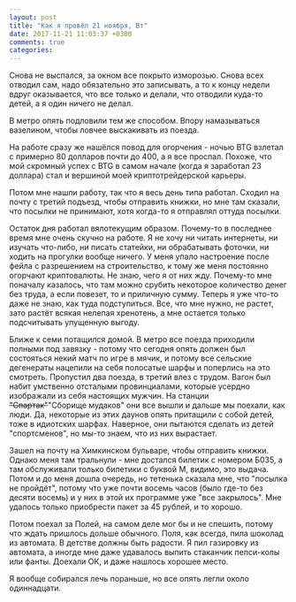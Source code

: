 ```yaml
---
layout: post
title: "Как я провёл 21 ноября, Вт"
date: 2017-11-21 11:03:37 +0300
comments: true
categories: 
---
```

Снова не выспался, за окном все покрыто изморозью. Снова всех отводил сам, надо обязательно это записывать, а то к концу недели вдруг оказывается, что все только и делали, что отводили куда-то детей, а я один ничего не делал.

В метро опять подловили тем же способом. Впору намазываться вазелином, чтобы ловчее выскакивать из поезда.

На работе сразу же нашёлся повод для огорчения - ночью BTG взлетал с примерно 80 долларов почти до 400, а я все проспал. Похоже, что мой скромный успех c BTG в самом начале (когда я заработал 23 доллара) стал и вершиной моей криптотрейдерской карьеры.

Потом мне нашли работу, так что я весь день типа работал. Сходил на почту с третий подъезд, чтобы отправить книжки, но мне там сказали, что посылки не принимают, хотя когда-то я отправлял оттуда посылки. 

Остаток дня работал вялотекущим образом. Почему-то в последнее время мне очень скучно на работе. Я не хочу ни читать интернеты, ни изучать что-либо, ни писать статейки, ни обрабатывать фоточки, ни ходить на прогулки вообще ничего. У меня упало настроение после фейла с разрешением на строительство, к тому же меня постоянно огорчают криптовалюты. Не знаю, чего я от них жду. Почему-то мне поначалу казалось, что там можно срубить некоторое количество денег без труда, а если повезет, то и приличную сумму. Теперь я уже что-то даже не знаю, как туда подступиться. Все, что мне нужно, не растет, зато растёт всякая нелепая хренотень, а мне остается только подсчитывать упущенную выгоду.

Ближе к семи потащился домой. В метро все поезда приходили полными под завязку  - потому что сегодня опять должен был состояться некий матч по игре в мячик, и потому все сельские дегенераты нацепили на себя полосатые шарфы и поперлись на это смотреть. Пропустил два поезда, в третий влез с трудом. Вагон был набит умственно отсталыми провинциалами, которые усердно изображали из себя настоящих мужчин. На станции ~~"Спартак"~~"Сборище мудаков" они все вышли и дальше мы поехали, как люди. Да, некоторые из этих даунов опять притащили с собой детей, тоже в идиотских шарфах. Наверное, они пытаются сделать из детей "спортсменов", но мы-то знаем, что из них вырастает.

Зашел на почту на Химкинском бульваре, чтобы отправить книжки. Однако меня там тральнули - мне достался билетик с номером Б035, а там обслуживали только билетики с буквой М, видимо, это выдача. Потом и до меня дошла очередь, но тетенька сказала мне, что "посылка не пройдёт", потому что уже почти восемь часов (было где-то без десяти восемь) и у них в этой их программе уже "все закрылось". Мне удалось только приобрести пакет за 45 рублей, и то хорошо.

Потом поехал за Полей, на самом деле мог бы и не спешить, потому что ждать пришлось дольше обычного. Поля, как всегда, пила шоколад из автомата. В детстве должны быть радости. Я пил газировку из автомата, а иногде мне даже удавалось выпить стаканчик пепси-колы или фанты. Доехали ОК, и даже нашлось хорошее место.

Я вообще собирался лечь пораньше, но все опять легли около одиннадцати.